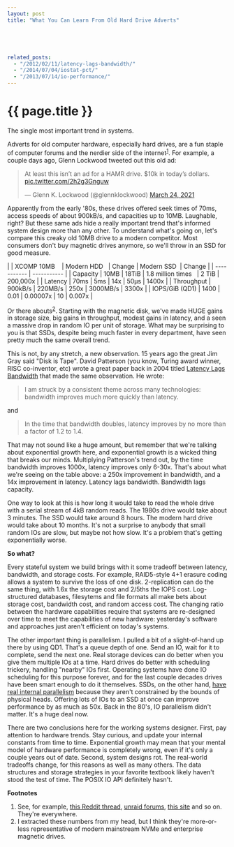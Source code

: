 ```yaml
---
layout: post
title: "What You Can Learn From Old Hard Drive Adverts"





related_posts:
  - "/2012/02/11/latency-lags-bandwidth/"
  - "/2014/07/04/iostat-pct/"
  - "/2013/07/14/io-performance/"
---
```

{{ page.title }}
================

<p class="meta">The single most important trend in systems.</p>

Adverts for old computer hardware, especially hard drives, are a fun staple of computer forums and the nerdier side of the internet<sup>[1](#foot1)</sup>. For example, a couple days ago, Glenn Lockwood tweeted out this old ad:

<blockquote class="twitter-tweet" data-dnt="true"><p lang="en" dir="ltr">At least this isn’t an ad for a HAMR drive. $10k in today’s dollars. <a href="https://t.co/2h2g3Gnguw">pic.twitter.com/2h2g3Gnguw</a></p>&mdash; Glenn K. Lockwood (@glennklockwood) <a href="https://twitter.com/glennklockwood/status/1374770622748708864?ref_src=twsrc%5Etfw">March 24, 2021</a></blockquote> <script async src="https://platform.twitter.com/widgets.js" charset="utf-8"></script> 

Apparently from the early '80s, these drives offered seek times of 70ms, access speeds of about 900kB/s, and capacities up to 10MB. Laughable, right? But these same ads hide a really important trend that's informed system design more than any other. To understand what's going on, let's compare this creaky old 10MB drive to a modern competitor. Most consumers don't buy magnetic drives anymore, so we'll throw in an SSD for good measure.

| | XCOMP 10MB&nbsp;&nbsp;&nbsp; | Modern HDD&nbsp;&nbsp; | Change | Modern SSD&nbsp; | Change |
| ----------- | ----------- |
| Capacity | 10MB | 18TiB | 1.8 million times&nbsp;&nbsp; | 2 TiB | 200,000x |
| Latency  | 70ms | 5ms | 14x | 50μs | 1400x |
| Throughput | 900kB/s | 220MB/s | 250x | 3000MB/s | 3300x |
| IOPS/GiB (QD1) | 1400 | 0.01 | 0.00007x | 10 | 0.007x |

Or there abouts<sup>[2](#foot2)</sup>. Starting with the magnetic disk, we've made HUGE gains in storage size, big gains in throughput, modest gains in latency, and a seen a massive drop in random IO per unit of storage. What may be surprising to you is that SSDs, despite being much faster in every department, have seen pretty much the same overall trend. 

This is not, by any stretch, a new observation. 15 years ago the great Jim Gray said "Disk is Tape". David Patterson (you know, Turing award winner, RISC co-inventor, etc) wrote a great paper back in 2004 titled [Latency Lags Bandwidth](http://citeseerx.ist.psu.edu/viewdoc/download?doi=10.1.1.115.7415&rep=rep1&type=pdf) that made the same observation. He wrote:

> I am struck by a consistent theme across many technologies: bandwidth improves much more quickly than latency.

and 

> In the time that bandwidth doubles, latency improves by no more than a factor of 1.2 to 1.4.

That may not sound like a huge amount, but remember that we're talking about exponential growth here, and exponential growth is a wicked thing that breaks our minds. Multiplying Patterson's trend out, by the time bandwidth improves 1000x, latency improves only 6-30x. That's about what we're seeing on the table above: a 250x improvement in bandwidth, and a 14x improvement in latency. Latency lags bandwidth. Bandwidth lags capacity.

One way to look at this is how long it would take to read the whole drive with a serial stream of 4kB random reads. The 1980s drive would take about 3 minutes. The SSD would take around 8 hours. The modern hard drive would take about 10 months. It's not a surprise to anybody that small random IOs are slow, but maybe not how slow. It's a problem that's getting exponentially worse.

**So what?**

Every stateful system we build brings with it some tradeoff between latency, bandwidth, and storage costs. For example, RAID5-style 4+1 erasure coding allows a system to survive the loss of one disk. 2-replication can do the same thing, with 1.6x the storage cost and 2/5ths the IOPS cost. Log-structured databases, filesytems and file formats all make bets about storage cost, bandwidth cost, and random access cost. The changing ratio between the hardware capabilities require that systems are re-designed over time to meet the capabilities of new hardware: yesterday's software and approaches just aren't efficient on today's systems.

The other important thing is parallelism. I pulled a bit of a slight-of-hand up there by using QD1. That's a queue depth of one. Send an IO, wait for it to complete, send the next one. Real storage devices can do better when you give them multiple IOs at a time. Hard drives do better with scheduling trickery, handling "nearby" IOs first. Operating systems have done IO scheduling for this purpose forever, and for the last couple decades drives have been smart enough to do it themselves. SSDs, on the other hand, [have real internal parallelism](https://brooker.co.za/blog/2014/07/04/iostat-pct.html) because they aren't constrained by the bounds of physical heads. Offering lots of IOs to an SSD at once can improve performance by as much as 50x. Back in the 80's, IO parallelism didn't matter. It's a huge deal now.

There are two conclusions here for the working systems designer. First, pay attention to hardware trends. Stay curious, and update your internal constants from time to time. Exponential growth may mean that your mental model of hardware performance is completely wrong, even if it's only a couple years out of date. Second, system designs rot. The real-world tradeoffs change, for this reasons as well as many others. The data structures and storage strategies in your favorite textbook likely haven't stood the test of time. The POSIX IO API definitely hasn't.

**Footnotes**

 1. <a name="foot1"></a> See, for example, [this Reddit thread](https://www.reddit.com/r/interestingasfuck/comments/ay225x/this_xcomp_hard_disk_advertisement_from_1981_how/), [unraid forums](https://forums.unraid.net/topic/7377-10-mb-xcomp-hard-drive-339800/), [this site](http://mag.metamythic.com/old-hard-disk-drive-adverts/) and so on. They're everywhere.
 2. <a name="foot2"></a> I extracted these numbers from my head, but I think they're more-or-less representative of modern mainstream NVMe and enterprise magnetic drives.